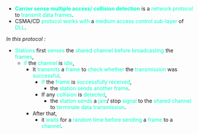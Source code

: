 - **<span style="color:#00ffcc">Carrier sense multiple access/ collision detection</span>** is a <span style="color:#00ffcc">network protocol</span> to <span style="color:#00ffcc">transmit data frames</span>.
- CSMA/CD <span style="color:#00ffcc">protocol</span> <span style="color:#00ffcc">works with</span> a <span style="color:#00ffcc">medium access control sub-layer</span> of <span style="color:#00ffcc">DLL</span>.

*In this protocol :*
- <span style="color:#00ffcc">Stations</span> first<span style="color:#00ffcc"> senses</span> the <span style="color:#00ffcc">shared channel</span> <span style="color:#00ffcc">before broadcasting</span> the <span style="color:#00ffcc">frames</span>,
	- <span style="color:#00ffcc">if</span> the <span style="color:#00ffcc">channel</span> is <span style="color:#00ffcc">idle</span>,
		- It <span style="color:#00ffcc">transmits</span> a <span style="color:#00ffcc">frame</span> to <span style="color:#00ffcc">check whether</span> the <span style="color:#00ffcc">transmission</span> was <span style="color:#00ffcc">successful</span>.
			- <span style="color:#00ffcc">If</span> the <span style="color:#00ffcc">frame</span> is <span style="color:#00ffcc">successfully received</span>,
				- the <span style="color:#00ffcc">station sends</span> <span style="color:#00ffcc">another frame</span>. 
			- If any <span style="color:#00ffcc">collision </span>is <span style="color:#00ffcc">detected</span>,
				- the <span style="color:#00ffcc">station</span> <span style="color:#00ffcc">sends</span> a <span style="color:#00ffcc">jam</span>/ stop <span style="color:#00ffcc">signal</span> to the <span style="color:#00ffcc">shared channel</span> to <span style="color:#00ffcc">terminate data transmission</span>.
		- After that,
			- it <span style="color:#00ffcc">waits</span> for a <span style="color:#00ffcc">random time before</span> <span style="color:#00ffcc">sending</span> a <span style="color:#00ffcc">frame</span> to a <span style="color:#00ffcc">channel</span>.